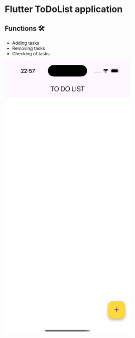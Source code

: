 # Flutter ToDoList application
## Functions 🛠️
- Adding tasks
- Removing tasks
- Checking of tasks

<img src="https://github.com/Tulxy/ToDoList_app/blob/b313cf042bc7cf7ad5697ae2cc69e09c809966ce/Simulator%20Screenshot%20-%20iPhone%2016%20Pro%20-%202025-03-31%20at%2022.57.53.png" alt="Alt text" width="400">

